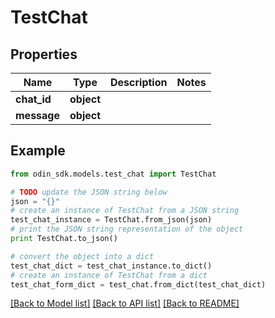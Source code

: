 # TestChat


## Properties

Name | Type | Description | Notes
------------ | ------------- | ------------- | -------------
**chat_id** | **object** |  | 
**message** | **object** |  | 

## Example

```python
from odin_sdk.models.test_chat import TestChat

# TODO update the JSON string below
json = "{}"
# create an instance of TestChat from a JSON string
test_chat_instance = TestChat.from_json(json)
# print the JSON string representation of the object
print TestChat.to_json()

# convert the object into a dict
test_chat_dict = test_chat_instance.to_dict()
# create an instance of TestChat from a dict
test_chat_form_dict = test_chat.from_dict(test_chat_dict)
```
[[Back to Model list]](../README.md#documentation-for-models) [[Back to API list]](../README.md#documentation-for-api-endpoints) [[Back to README]](../README.md)


